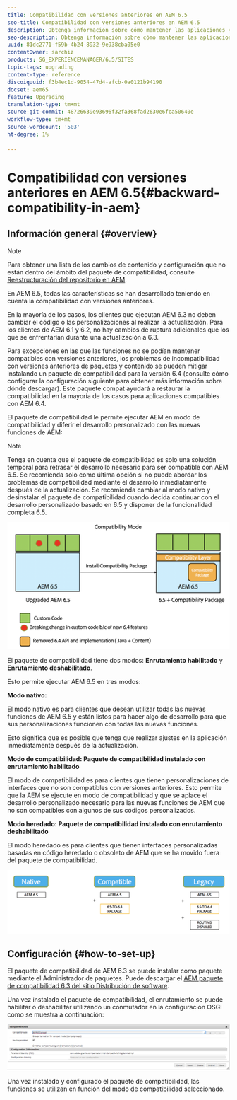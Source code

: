 ```yaml
---
title: Compatibilidad con versiones anteriores en AEM 6.5
seo-title: Compatibilidad con versiones anteriores en AEM 6.5
description: Obtenga información sobre cómo mantener las aplicaciones y configuraciones compatibles con AEM 6.5
seo-description: Obtenga información sobre cómo mantener las aplicaciones y configuraciones compatibles con AEM 6.5
uuid: 81dc2771-f59b-4b24-8932-9e938cba05e0
contentOwner: sarchiz
products: SG_EXPERIENCEMANAGER/6.5/SITES
topic-tags: upgrading
content-type: reference
discoiquuid: f3b4ec1d-9054-47d4-afcb-0a0121b94190
docset: aem65
feature: Upgrading
translation-type: tm+mt
source-git-commit: 48726639e93696f32fa368fad2630e6fca50640e
workflow-type: tm+mt
source-wordcount: '503'
ht-degree: 1%

---
```



# Compatibilidad con versiones anteriores en AEM 6.5{#backward-compatibility-in-aem}

## Información general {#overview}

>[!NOTE]
>
>Para obtener una lista de los cambios de contenido y configuración que no están dentro del ámbito del paquete de compatibilidad, consulte [Reestructuración del repositorio en AEM](/help/sites-deploying/repository-restructuring.md).

En AEM 6.5, todas las características se han desarrollado teniendo en cuenta la compatibilidad con versiones anteriores.

En la mayoría de los casos, los clientes que ejecutan AEM 6.3 no deben cambiar el código o las personalizaciones al realizar la actualización. Para los clientes de AEM 6.1 y 6.2, no hay cambios de ruptura adicionales que los que se enfrentarían durante una actualización a 6.3.

Para excepciones en las que las funciones no se podían mantener compatibles con versiones anteriores, los problemas de incompatibilidad con versiones anteriores de paquetes y contenido se pueden mitigar instalando un paquete de compatibilidad para la versión 6.4 (consulte cómo configurar la configuración siguiente para obtener más información sobre dónde descargar). Este paquete compat ayudará a restaurar la compatibilidad en la mayoría de los casos para aplicaciones compatibles con AEM 6.4.

El paquete de compatibilidad le permite ejecutar AEM en modo de compatibilidad y diferir el desarrollo personalizado con las nuevas funciones de AEM:

>[!NOTE]
>
>Tenga en cuenta que el paquete de compatibilidad es solo una solución temporal para retrasar el desarrollo necesario para ser compatible con AEM 6.5. Se recomienda solo como última opción si no puede abordar los problemas de compatibilidad mediante el desarrollo inmediatamente después de la actualización. Se recomienda cambiar al modo nativo y desinstalar el paquete de compatibilidad cuando decida continuar con el desarrollo personalizado basado en 6.5 y disponer de la funcionalidad completa 6.5.

![sase](assets/sase.png)

El paquete de compatibilidad tiene dos modos: **Enrutamiento habilitado** y **Enrutamiento deshabilitado**.

Esto permite ejecutar AEM 6.5 en tres modos:

**Modo nativo:**

El modo nativo es para clientes que desean utilizar todas las nuevas funciones de AEM 6.5 y están listos para hacer algo de desarrollo para que sus personalizaciones funcionen con todas las nuevas funciones.

Esto significa que es posible que tenga que realizar ajustes en la aplicación inmediatamente después de la actualización.

**Modo de compatibilidad: Paquete de compatibilidad instalado con enrutamiento habilitado**

El modo de compatibilidad es para clientes que tienen personalizaciones de interfaces que no son compatibles con versiones anteriores. Esto permite que la AEM se ejecute en modo de compatibilidad y que se aplace el desarrollo personalizado necesario para las nuevas funciones de AEM que no son compatibles con algunos de sus códigos personalizados.

**Modo heredado: Paquete de compatibilidad instalado con enrutamiento deshabilitado**

El modo heredado es para clientes que tienen interfaces personalizadas basadas en código heredado o obsoleto de AEM que se ha movido fuera del paquete de compatibilidad.

![sapte](assets/sapte.png)

## Configuración {#how-to-set-up}

El paquete de compatibilidad de AEM 6.3 se puede instalar como paquete mediante el Administrador de paquetes. Puede descargar el [AEM paquete de compatibilidad 6.3 del sitio Distribución de software](https://experience.adobe.com/#/downloads/content/software-distribution/en/aem.html?package=/content/software-distribution/en/details.html/content/dam/aem/public/adobe/packages/cq640/compatpack/aem-compat-cq64-to-cq63).

Una vez instalado el paquete de compatibilidad, el enrutamiento se puede habilitar o deshabilitar utilizando un conmutador en la configuración OSGI como se muestra a continuación:

![screen_shot_2017-11-27at122421pm](assets/screen_shot_2017-11-27at122421pm.png)

Una vez instalado y configurado el paquete de compatibilidad, las funciones se utilizan en función del modo de compatibilidad seleccionado.
